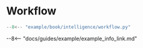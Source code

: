 # Workflow

```py title="example/book/intelligence/workflow.py"
--8<-- "example/book/intelligence/workflow.py"
```

--8<-- "docs/guides/example/example_info_link.md"
